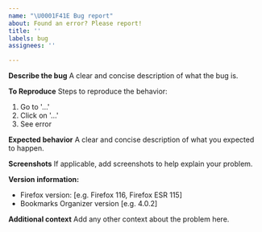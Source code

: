 ```yaml
---
name: "\U0001F41E Bug report"
about: Found an error? Please report!
title: ''
labels: bug
assignees: ''

---
```


**Describe the bug**
A clear and concise description of what the bug is.

**To Reproduce**
Steps to reproduce the behavior:
1. Go to '…'
2. Click on '…'
3. See error

**Expected behavior**
A clear and concise description of what you expected to happen.

**Screenshots**
If applicable, add screenshots to help explain your problem.

**Version information:**
- Firefox version: [e.g. Firefox 116, Firefox ESR 115]
- Bookmarks Organizer version [e.g. 4.0.2]

**Additional context**
Add any other context about the problem here.
